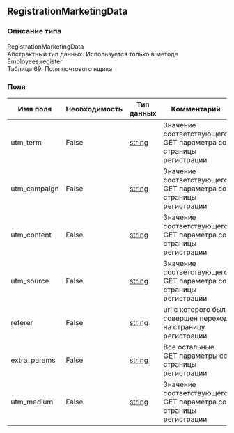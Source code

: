 
## RegistrationMarketingData

### Описание типа
RegistrationMarketingData<br/>Абстрактный тип данных. Используется только в методе Employees.register<br/>Таблица 69. Поля почтового ящика<br/>
### Поля

| Имя поля | Необходимость | Тип данных | Комментарий |
|---|---|---|---|
|utm_term|False|[string](/docs/types/string.md)|Значение соответствующего GET параметра со страницы регистрации<br/>|
|utm_campaign|False|[string](/docs/types/string.md)|Значение соответствующего GET параметра со страницы регистрации<br/>|
|utm_content|False|[string](/docs/types/string.md)|Значение соответствующего GET параметра со страницы регистрации<br/>|
|utm_source|False|[string](/docs/types/string.md)|Значение соответствующего GET параметра со страницы регистрации	<br/>|
|referer|False|[string](/docs/types/string.md)|url с которого был совершен переход на страницу регистрации<br/>|
|extra_params|False|[string](/docs/types/string.md)|Все остальные GET параметры со страницы регистрации<br/>|
|utm_medium|False|[string](/docs/types/string.md)|Значение соответствующего GET параметра со страницы регистрации<br/>|
